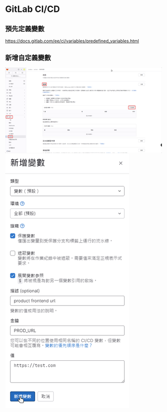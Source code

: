 # GitLab CI/CD

## 預先定義變數
https://docs.gitlab.com/ee/ci/variables/predefined_variables.html

## 新增自定義變數
![Arc_JZH7plRU8q.png](../_resources/Arc_JZH7plRU8q.png)
![AsPowerBar_zX3jB5tmV0.png](../_resources/AsPowerBar_zX3jB5tmV0.png)
